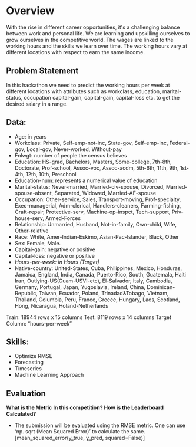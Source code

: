 # Overview
With the rise in different career opportunities, it's a challenging balance between work and personal life. We are learning and upskilling ourselves to grow ourselves in the competitive world. The wages are linked to the working hours and the skills we learn over time. The working hours vary at different locations with respect to earn the same income.

## Problem Statement
In this hackathon we need to  predict the working hours per week at different locations with attributes such as workclass, education, marital-status, occupation capital-gain, capital-gain, capital-loss etc. to get the desired salary in a range. 

## Data: 
- Age: in years
-	Workclass: Private, Self-emp-not-inc, State-gov, Self-emp-inc, Federal-gov, Local-gov, Never-worked, Without-pay
-	Fnlwgt:  number of people the census believes
-	Education: HS-grad, Bachelors, Masters, Some-college, 7th-8th, Doctorate, Prof-school,  Assoc-voc, Assoc-acdm, 5th-6th, 11th, 9th, 1st-4th, 12th, 10th, Preschool
-	Education-num:  represents a numerical value of education
-	Marital-status: Never-married, Married-civ-spouse, Divorced, Married-spouse-absent, Separated, Widowed, Married-AF-spouse
-	Occupation: Other-service, Sales, Transport-moving, Prof-specialty, Exec-managerial, Adm-clerical, Handlers-cleaners, Farming-fishing, Craft-repair, Protective-serv, Machine-op-inspct, Tech-support, Priv-house-serv, Armed-Forces
-	Relationship: Unmarried, Husband, Not-in-family, Own-child, Wife, Other-relative
-	Race: White, Amer-Indian-Eskimo, Asian-Pac-Islander, Black, Other
-	Sex:  Female, Male.
-	Capital-gain: negative or positive
-	Capital-loss: negative or positive
-	*Hours-per-week: in Hours (Target)*
-	Native-country: United-States, Cuba, Philippines, Mexico, Honduras, Jamaica, England, India, Canada, Puerto-Rico, South, Guatemala, Haiti Iran, Outlying-US(Guam-USVI-etc), El-Salvador, Italy, Cambodia, Germany, Portugal, Japan, Yugoslavia, Ireland, China, Dominican-Republic, Taiwan, Ecuador, Poland, Trinadad&Tobago, Vietnam, Thailand, Columbia, Peru, France, Greece, Hungary, Laos, Scotland, Hong, Nicaragua,  Holand-Netherlands

Train: 18944 rows x 15 columns
Test: 8119 rows x 14 columns 
Target Column: “hours-per-week”

## Skills:
-	Optimize RMSE
-	Forecasting
-	Timeseries
-	Machine Learning Approach

## Evaluation 
**What is the Metric In this competition? How is the Leaderboard Calculated?**
-	The submission will be evaluated using the RMSE metric. One can use ‘np. sqrt (Mean Squared Error)’ to calculate the same. [mean_squared_error(y_true, y_pred, squared=False)]

